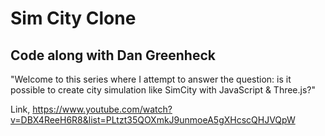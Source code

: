 # Sim City Clone
## Code along with Dan Greenheck
"Welcome to this series where I attempt to answer the question: is it possible to create city simulation like SimCity with JavaScript & Three.js?"

Link,
https://www.youtube.com/watch?v=DBX4ReeH6R8&list=PLtzt35QOXmkJ9unmoeA5gXHcscQHJVQpW